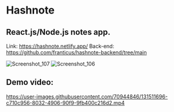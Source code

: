 # Hashnote 
## React.js/Node.js notes app.
Link: https://hashnote.netlify.app/
Back-end: https://github.com/franticus/hashnote-backend/tree/main

![Screenshot_107](https://user-images.githubusercontent.com/70944846/131511802-229786f6-8fc9-43d4-8889-367cce80f360.png)
![Screenshot_106](https://user-images.githubusercontent.com/70944846/131511743-6942f09a-d839-4a43-812e-869cb3be4c31.png)

## Demo video:
https://user-images.githubusercontent.com/70944846/131511696-c710c956-8032-4906-90f9-9fb400c216d2.mp4



